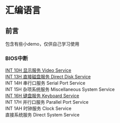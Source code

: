# 汇编语言
## 前言
包含有些小demo，仅供自己学习使用  
### BIOS中断
[INT 10H 显示服务 Video Service](https://github.com/li3zhi4/assembler/blob/master/INT10H.md)  
[INT 13H 直接磁盘服务 Direct Disk Service](https://github.com/li3zhi4/assembler/blob/master/INT13H.md)  
INT 14H 串行口服务 Serial Port Service  
INT 15H 杂项系统服务 Miscellaneous System Service  
[INT 16H 键盘服务 Keyboard Service](https://github.com/li3zhi4/assembler/blob/master/INT16H.md)  
INT 17H 并行口服务 Parallel Port Service  
INT 1AH 时钟服务 Clock Service  
直接系统服务 Direct System Service  
